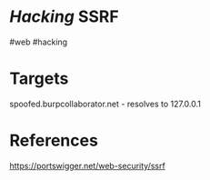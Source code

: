 # *Hacking* SSRF
#web #hacking

# Targets
spoofed.burpcollaborator.net - resolves to 127.0.0.1

# References
https://portswigger.net/web-security/ssrf
